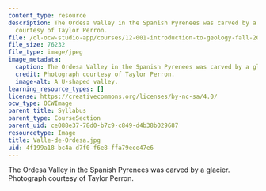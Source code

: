 ```yaml
---
content_type: resource
description: The Ordesa Valley in the Spanish Pyrenees was carved by a glacier. Photograph
  courtesy of Taylor Perron.
file: /ol-ocw-studio-app/courses/12-001-introduction-to-geology-fall-2013/4f199a18bc4ad7f0f6e8ffa79ece47e6_Valle-de-Ordesa.jpg
file_size: 76232
file_type: image/jpeg
image_metadata:
  caption: The Ordesa Valley in the Spanish Pyrenees was carved by a glacier.
  credit: Photograph courtesy of Taylor Perron.
  image-alt: A U-shaped valley.
learning_resource_types: []
license: https://creativecommons.org/licenses/by-nc-sa/4.0/
ocw_type: OCWImage
parent_title: Syllabus
parent_type: CourseSection
parent_uid: ce088e37-78d0-b7c9-c849-d4b38b029687
resourcetype: Image
title: Valle-de-Ordesa.jpg
uid: 4f199a18-bc4a-d7f0-f6e8-ffa79ece47e6
---
```

The Ordesa Valley in the Spanish Pyrenees was carved by a glacier. Photograph courtesy of Taylor Perron.